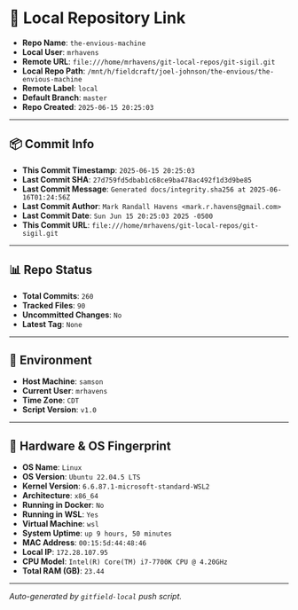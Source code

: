 # 🔗 Local Repository Link

- **Repo Name**: `the-envious-machine`
- **Local User**: `mrhavens`
- **Remote URL**: `file:///home/mrhavens/git-local-repos/git-sigil.git`
- **Local Repo Path**: `/mnt/h/fieldcraft/joel-johnson/the-envious/the-envious-machine`
- **Remote Label**: `local`
- **Default Branch**: `master`
- **Repo Created**: `2025-06-15 20:25:03`

---

## 📦 Commit Info

- **This Commit Timestamp**: `2025-06-15 20:25:03`
- **Last Commit SHA**: `27d759fd5dbab1c68ce9ba478ac492f1d3d9be85`
- **Last Commit Message**: `Generated docs/integrity.sha256 at 2025-06-16T01:24:56Z`
- **Last Commit Author**: `Mark Randall Havens <mark.r.havens@gmail.com>`
- **Last Commit Date**: `Sun Jun 15 20:25:03 2025 -0500`
- **This Commit URL**: `file:///home/mrhavens/git-local-repos/git-sigil.git`

---

## 📊 Repo Status

- **Total Commits**: `260`
- **Tracked Files**: `90`
- **Uncommitted Changes**: `No`
- **Latest Tag**: `None`

---

## 🧭 Environment

- **Host Machine**: `samson`
- **Current User**: `mrhavens`
- **Time Zone**: `CDT`
- **Script Version**: `v1.0`

---

## 🧬 Hardware & OS Fingerprint

- **OS Name**: `Linux`
- **OS Version**: `Ubuntu 22.04.5 LTS`
- **Kernel Version**: `6.6.87.1-microsoft-standard-WSL2`
- **Architecture**: `x86_64`
- **Running in Docker**: `No`
- **Running in WSL**: `Yes`
- **Virtual Machine**: `wsl`
- **System Uptime**: `up 9 hours, 50 minutes`
- **MAC Address**: `00:15:5d:44:48:46`
- **Local IP**: `172.28.107.95`
- **CPU Model**: `Intel(R) Core(TM) i7-7700K CPU @ 4.20GHz`
- **Total RAM (GB)**: `23.44`

---

_Auto-generated by `gitfield-local` push script._
